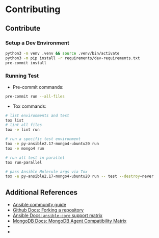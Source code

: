 # Contributing

## Contribute

### Setup a Dev Environment

```sh
python3 -m venv .venv && source .venv/bin/activate
python3 -m pip install -r requirements/dev-requirements.txt
pre-commit install
```

### Running Test

- Pre-commit commands:

```sh
pre-commit run --all-files
```

- Tox commands:

```sh
# list environments and test
tox list
# lint all files
tox -e lint run

# run a specific test environment
tox -e py-ansible2.17-mongo4-ubuntu20 run
tox -e mongo4 run

# run all test in parallel
tox run-parallel

# pass Ansible Molecule args via Tox
tox -e py-ansible2.17-mongo4-ubuntu20 run -- test --destroy=never
```

## Additional References

- [Ansible community guide](https://docs.ansible.com/ansible/devel/community/index.html)
- [Github Docs: Forking a repository](https://docs.github.com/en/pull-requests/collaborating-with-pull-requests/working-with-forks/fork-a-repo#forking-a-repository)
- [Ansible Docs: `ansible-core` support matrix](https://docs.ansible.com/ansible/latest/reference_appendices/release_and_maintenance.html#ansible-core-support-matrix)
- [MongoDB Docs: MongoDB Agent Compatibility Matrix](https://www.mongodb.com/docs/ops-manager/current/core/requirements/#operating-systems-compatible-with-the-mongodb-agent)
- [MongoDB Docs: Enabling Transparent Hugepages (THP) for MongoDB 8]: https://www.mongodb.com/docs/manual/administration/tcmalloc-performance/
- [MongoDB Docs: Disabling Transparent Hugepages (THP) for MongoDB 7 or Earlier]: https://www.mongodb.com/docs/manual/tutorial/disable-transparent-huge-pages/
